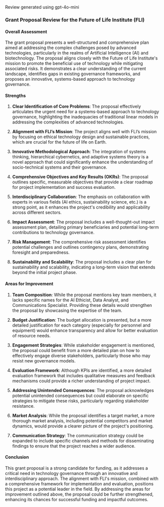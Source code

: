Review generated using gpt-4o-mini

### Grant Proposal Review for the Future of Life Institute (FLI)

#### Overall Assessment

The grant proposal presents a well-structured and comprehensive plan aimed at addressing the complex challenges posed by advanced technologies, particularly in the realms of Artificial Intelligence (AI) and biotechnology. The proposal aligns closely with the Future of Life Institute's mission to promote the beneficial use of technology while mitigating associated risks. It demonstrates a clear understanding of the current landscape, identifies gaps in existing governance frameworks, and proposes an innovative, systems-based approach to technology governance.

#### Strengths

1. **Clear Identification of Core Problems**: The proposal effectively articulates the urgent need for a systems-based approach to technology governance, highlighting the inadequacies of traditional linear models in addressing the complexities of advanced technologies.

2. **Alignment with FLI’s Mission**: The project aligns well with FLI’s mission by focusing on ethical technology design and sustainable practices, which are crucial for the future of life on Earth.

3. **Innovative Methodological Approach**: The integration of systems thinking, hierarchical cybernetics, and adaptive systems theory is a novel approach that could significantly enhance the understanding of socio-technical systems and their governance.

4. **Comprehensive Objectives and Key Results (OKRs)**: The proposal outlines specific, measurable objectives that provide a clear roadmap for project implementation and success evaluation.

5. **Interdisciplinary Collaboration**: The emphasis on collaboration with experts in various fields (AI ethics, sustainability science, etc.) is a strong point, as it enhances the project's credibility and applicability across different sectors.

6. **Impact Assessment**: The proposal includes a well-thought-out impact assessment plan, detailing primary beneficiaries and potential long-term contributions to technology governance.

7. **Risk Management**: The comprehensive risk assessment identifies potential challenges and outlines contingency plans, demonstrating foresight and preparedness.

8. **Sustainability and Scalability**: The proposal includes a clear plan for sustainability and scalability, indicating a long-term vision that extends beyond the initial project phase.

#### Areas for Improvement

1. **Team Composition**: While the proposal mentions key team members, it lacks specific names for the AI Ethicist, Data Analyst, and Communications Specialist. Providing these details would strengthen the proposal by showcasing the expertise of the team.

2. **Budget Justification**: The budget allocation is presented, but a more detailed justification for each category (especially for personnel and equipment) would enhance transparency and allow for better evaluation of resource needs.

3. **Engagement Strategies**: While stakeholder engagement is mentioned, the proposal could benefit from a more detailed plan on how to effectively engage diverse stakeholders, particularly those who may resist new governance models.

4. **Evaluation Framework**: Although KPIs are identified, a more detailed evaluation framework that includes qualitative measures and feedback mechanisms could provide a richer understanding of project impact.

5. **Addressing Unintended Consequences**: The proposal acknowledges potential unintended consequences but could elaborate on specific strategies to mitigate these risks, particularly regarding stakeholder resistance.

6. **Market Analysis**: While the proposal identifies a target market, a more thorough market analysis, including potential competitors and market dynamics, would provide a clearer picture of the project's positioning.

7. **Communication Strategy**: The communication strategy could be expanded to include specific channels and methods for disseminating findings to ensure that the project reaches a wider audience.

#### Conclusion

This grant proposal is a strong candidate for funding, as it addresses a critical need in technology governance through an innovative and interdisciplinary approach. The alignment with FLI's mission, combined with a comprehensive framework for implementation and evaluation, positions this project as a potential leader in the field. By addressing the areas for improvement outlined above, the proposal could be further strengthened, enhancing its chances for successful funding and impactful outcomes.